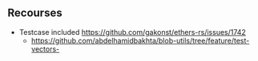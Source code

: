 
## Recourses 
- Testcase included https://github.com/gakonst/ethers-rs/issues/1742
  - https://github.com/abdelhamidbakhta/blob-utils/tree/feature/test-vectors- 
  